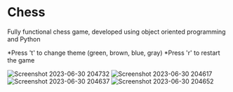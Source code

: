 # Chess
Fully functional chess game, developed using object oriented programming and Python

*Press 't' to change theme (green, brown, blue, gray)
*Press 'r' to restart the game

![Screenshot 2023-06-30 204732](https://github.com/upesic1512/Chess/assets/108237723/b9d603e5-8630-46e9-b1db-d5d81a6e4ae6)
![Screenshot 2023-06-30 204617](https://github.com/upesic1512/Chess/assets/108237723/282a62e5-aa72-4aa8-8591-29a387901a37)
![Screenshot 2023-06-30 204637](https://github.com/upesic1512/Chess/assets/108237723/a39edf75-8411-4af6-a9ec-6849fa320d48)
![Screenshot 2023-06-30 204652](https://github.com/upesic1512/Chess/assets/108237723/4a4faf83-345e-427f-a2d6-eb5b3f8cd40f)
